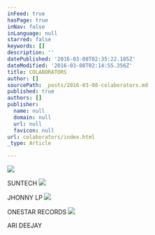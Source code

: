 ```yaml
---
inFeed: true
hasPage: true
inNav: false
inLanguage: null
starred: false
keywords: []
description: ''
datePublished: '2016-03-08T02:35:22.185Z'
dateModified: '2016-03-08T02:14:55.356Z'
title: COLABORATORS
author: []
sourcePath: _posts/2016-03-08-colaborators.md
published: true
authors: []
publisher:
  name: null
  domain: null
  url: null
  favicon: null
url: colaborators/index.html
_type: Article

---
```

![](https://s3-us-west-2.amazonaws.com/the-grid-img/p/9d568df08943ec63ad6de51100cd102aca63ce63.jpg)

SUNTECH
![](https://s3-us-west-2.amazonaws.com/the-grid-img/p/afc9c68ad70d2195806aa5b59902491361cf3659.jpg)

JHONNY LP
![](https://s3-us-west-2.amazonaws.com/the-grid-img/p/1517a5684f646eab67629b6da6b42f15cc7d553f.png)

ONESTAR RECORDS
![](https://the-grid-user-content.s3-us-west-2.amazonaws.com/15a09e3d-297b-4fe0-a270-8859a1d654c8.png)

ARI DEEJAY